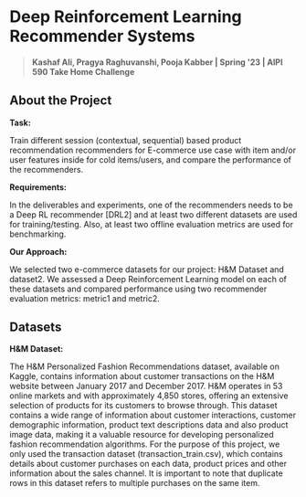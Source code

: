 # Deep Reinforcement Learning Recommender Systems
> #### Kashaf Ali, Pragya Raghuvanshi, Pooja Kabber | Spring '23 | AIPI 590 Take Home Challenge


## About the Project

**Task:** 

Train different session (contextual, sequential) based product recommendation recommenders for E-commerce use case with item and/or user features inside for cold items/users, and compare the performance of the recommenders. 


**Requirements:**

In the deliverables and experiments, one of the recommenders needs to be a Deep RL recommender [DRL2] and at least two different datasets are used for
training/testing. Also, at least two offline evaluation metrics are used for benchmarking.

**Our Approach:**

We selected two e-commerce datasets for our project: H&M Dataset and dataset2. We assessed a Deep Reinforcement Learning model on each of these datasets and compared performance using two recommender evaluation metrics: metric1 and metric2.


## Datasets

**H&M Dataset:**

The H&M Personalized Fashion Recommendations dataset, available on Kaggle, contains information about customer transactions on the H&M website between January 2017 and December 2017. H&M operates in 53 online markets and with approximately 4,850 stores, offering an extensive selection of products for its customers to browse through. This dataset contains a wide range of information about customer interactions, customer demographic information, product text descriptions data and also product image data, making it a valuable resource for developing personalized fashion recommendation algorithms. For the purpose of this project, we only used the transaction dataset (transaction_train.csv), which contains details about customer purchases on each data, product prices and other information about the sales channel. It is important to note that duplicate rows in this dataset refers to multiple purchases on the same item.

